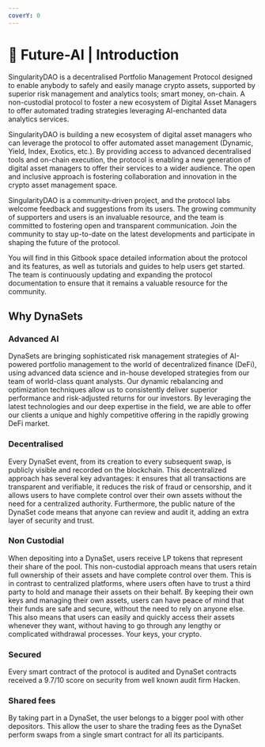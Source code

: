 ```yaml
---
coverY: 0
---
```


# 📌 Future-AI | Introduction

SingularityDAO is a decentralised Portfolio Management Protocol designed to enable anybody to safely and easily manage crypto assets, supported by superior risk management and analytics tools; smart money, on-chain. A non-custodial protocol to foster a new ecosystem of Digital Asset Managers to offer automated trading strategies leveraging AI-enchanted data analytics services.

SingularityDAO is building a new ecosystem of digital asset managers who can leverage the protocol to offer automated asset management (Dynamic, Yield, Index, Exotics, etc.). By providing access to advanced decentralised tools and on-chain execution, the protocol is enabling a new generation of digital asset managers to offer their services to a wider audience. The open and inclusive approach is fostering collaboration and innovation in the crypto asset management space.&#x20;

SingularityDAO is a community-driven project, and the protocol labs welcome feedback and suggestions from its users. The growing community of supporters and users is an invaluable resource, and the team is committed to fostering open and transparent communication. Join the community to stay up-to-date on the latest developments and participate in shaping the future of the protocol.

You will find in this Gitbook space detailed information about the protocol and its features, as well as tutorials and guides to help users get started. The team is continuously updating and expanding the protocol documentation to ensure that it remains a valuable resource for the community.

## Why DynaSets

### Advanced AI

DynaSets are bringing sophisticated risk management strategies of AI-powered portfolio management to the world of decentralized finance (DeFi), using advanced data science and in-house developed strategies from our team of world-class quant analysts. Our dynamic rebalancing and optimization techniques allow us to consistently deliver superior performance and risk-adjusted returns for our investors. By leveraging the latest technologies and our deep expertise in the field, we are able to offer our clients a unique and highly competitive offering in the rapidly growing DeFi market.

### Decentralised

Every DynaSet event, from its creation to every subsequent swap, is publicly visible and recorded on the blockchain. This decentralized approach has several key advantages: it ensures that all transactions are transparent and verifiable, it reduces the risk of fraud or censorship, and it allows users to have complete control over their own assets without the need for a centralized authority. Furthermore, the public nature of the DynaSet code means that anyone can review and audit it, adding an extra layer of security and trust.

### Non Custodial

When depositing into a DynaSet, users receive LP tokens that represent their share of the pool. This non-custodial approach means that users retain full ownership of their assets and have complete control over them. This is in contrast to centralized platforms, where users often have to trust a third party to hold and manage their assets on their behalf. By keeping their own keys and managing their own assets, users can have peace of mind that their funds are safe and secure, without the need to rely on anyone else. This also means that users can easily and quickly access their assets whenever they want, without having to go through any lengthy or complicated withdrawal processes. Your keys, your crypto.

### Secured

Every smart contract of the protocol is audited and DynaSet contracts received a 9.7/10 score on security from well known audit firm Hacken.

### Shared fees

By taking part in a DynaSet, the user belongs to a bigger pool with other depositors. This allow the user to share the trading fees as the DynaSet perform swaps from a single smart contract for all its participants.
